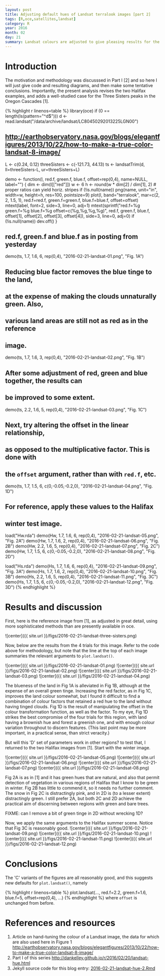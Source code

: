 ```yaml
---
layout: post
title: Adjusting default hues of Landsat terralook images [part 2]
tags: [R,oce,satellites,landsat]
category: R
year: 2016
month: 02
day: 21
summary: Landsat colours are adjusted to give pleasing results for the two Halifax scenes described in Part I, along with a scene from the Oregon Cascades [1].
---
```


# Introduction

The motivation and methodology was discusssed in Part I [2] and so here I will
just give code and resulting diagrams, and then make some tentative
conclusions. Importantly, the present analysis revises the two Halifax
examples, and adds a well-studied case for the Three Sisters peaks in the
Oregon Cascades [1].


{% highlight r linenos=table %}
library(oce)
if (0 == length(ls(pattern="^d$")))
    d <- read.landsat("/data/archive/landsat/LC80450292013225LGN00")

## http://earthobservatory.nasa.gov/blogs/elegantfigures/2013/10/22/how-to-make-a-true-color-landsat-8-image/

L <- c(0.24, 0.12)
threeSisters <- c(-121.73, 44.13)
ts <- landsatTrim(d, ll=threeSisters-L, ur=threeSisters+L)

demo <- function(l, red.f, green.f, blue.f, offset=rep(0,4), name=NULL, label="")
{
    dim <- dim(l[["red"]])
    w <- 6
    h <- round(w * dim[2] / dim[1], 2) # proper ratios can yield horiz. stripes
    if (!is.null(name))
        png(name, unit="in", width=w, height=h, res=100, pointsize=9)
    plot(l, band="terralook", mar=c(2, 2, 1.5, 1),
         red.f=red.f, green.f=green.f, blue.f=blue.f, offset=offset)
    mtext(label, font=2, side=3, line=0, adj=1)
    mtext(sprintf("red.f=%g green.f=%g blue.f=%g offset=c(%g,%g,%g,%g)",
                  red.f, green.f, blue.f, offset[1], offset[2], offset[3], offset[4]),
          side=3, line=0, adj=0)
    if (!is.null(name)) dev.off()
}

## red.f, green.f and blue.f as in posting from yesterday
demo(ts, 1.7, 1.6, 6, rep(0,4), "2016-02-21-landsat-01.png", "Fig. 1A")

## Reducing blue factor removes the blue tinge to the land, 
## at the expense of making the clouds unnaturally green. Also, 
## various land areas are still not as red as in the reference
## image.
demo(ts, 1.7, 1.6, 3, rep(0,4), "2016-02-21-landsat-02.png", "Fig. 1B")

## After some adjustment of red, green and blue together, the results can
## be improved to some extent.
demo(ts, 2.2, 1.6, 5, rep(0,4), "2016-02-21-landsat-03.png", "Fig. 1C")

## Next, try altering the offset in the linear relationship,
## as opposed to the multiplicative factor. This is done with 
## the `offset` argument, rather than with `red.f`, etc.
demo(ts, 1.7, 1.5, 6, c(0,-0.05,-0.2,0), "2016-02-21-landsat-04.png", "Fig. 1D")

## For reference, apply these values to the Halifax
## winter test image.
load("Hw.rda")
demo(Hw, 1.7, 1.6, 6, rep(0,4), "2016-02-21-landsat-05.png", "Fig. 2A")
demo(Hw, 1.7, 1.6, 2, rep(0,4), "2016-02-21-landsat-06.png", "Fig. 2B")
demo(Hw, 2.2, 1.6, 5, rep(0,4), "2016-02-21-landsat-07.png", "Fig. 2C")
demo(Hw, 1.7, 1.5, 6, c(0,-0.05,-0.2,0), "2016-02-21-landsat-08.png", "Fig. 2D")

load("Hs.rda")
demo(Hs, 1.7, 1.6, 6, rep(0,4), "2016-02-21-landsat-09.png", "Fig. 3A")
demo(Hs, 1.7, 1.6, 2, rep(0,4), "2016-02-21-landsat-10.png", "Fig. 3B")
demo(Hs, 2.2, 1.6, 5, rep(0,4), "2016-02-21-landsat-11.png", "Fig. 3C")
demo(Hs, 1.7, 1.5, 6, c(0,-0.05,-0.2,0), "2016-02-21-landsat-12.png", "Fig. 3D")
{% endhighlight %}

# Results and discussion

First, here is the reference image from [1], as adjusted in great detail, using
more sophisticated methods than are presently available in oce.

![center]({{ site.url }}/figs/2016-02-21-landsat-three-sisters.png) 

Now, below are the results from the 4 trials for this image. Refer to the code
above for methodology, but note that the line at the top of each image
summaries the relevant arguments to `plot.landsat()`.

![center]({{ site.url }}/figs/2016-02-21-landsat-01.png)
![center]({{ site.url }}/figs/2016-02-21-landsat-02.png)
![center]({{ site.url }}/figs/2016-02-21-landsat-03.png)
![center]({{ site.url }}/figs/2016-02-21-landsat-04.png)

The blueness of the land in Fig 1A is alleviated in Fig 1B, although at the
expense of an overall green tinge.  Increasing the red factor, as in Fig 1C,
improves the land colour somewhat, but I found it difficult to find a
combination of colour factors that retained a red hue to the land without
having tinged clouds.  Fig 1D is the result of manipulating the offset in the
colour transformation function, as well as the factor.  To my eye, Fig 1D
strikes the best compromise of the four trials for this region, with land
having a brownish hue and forest a greenish one, and with enough colour
variation throughout to discern features.  (This last point may be more
important, in a practical sense, than strict veracity.)

But will this 'D' set of parameters work in other regions? to test that, I
returned to the two Halifax images from [1]. Start with the winter image.


![center]({{ site.url }}/figs/2016-02-21-landsat-05.png)
![center]({{ site.url }}/figs/2016-02-21-landsat-06.png)
![center]({{ site.url }}/figs/2016-02-21-landsat-07.png)
![center]({{ site.url }}/figs/2016-02-21-landsat-08.png)

Fig 2A is as in [1] and it has green hues that are natural, and also that
permit detection of vegetation in various regions of Halifax that I know to be
green in winter. Fig 2B has little to commend it, so it needs no further
comment. The snow in Fig 2C is distractingly pink, and in 2D is (to a lesser
extent) distractingly green. I still prefer 2A, but both 2C and 2D achieve the
practical aim of discerning between regions with green and bare trees.


FIXME: can I remove a bit of green tinge in 2D without wrecking 1D?

Now, we apply the same arguments to the Halifax summer scene.  Notice that Fig
3C is reasonably good.
![center]({{ site.url }}/figs/2016-02-21-landsat-09.png)
![center]({{ site.url }}/figs/2016-02-21-landsat-10.png)
![center]({{ site.url }}/figs/2016-02-21-landsat-11.png)
![center]({{ site.url }}/figs/2016-02-21-landsat-12.png)

# Conclusions

The 'C' variants of the figures are all reasonably good, and this suggests new
defaults for `plot.landsat()`, namely 

{% highlight r linenos=table %}
plot.landsat(..., red.f=2.2, green.f=1.6, blue.f=5, offset=rep(0,4), ...)
{% endhighlight %}
where `offset` is unchanged from before.




# References and resources

1. Article on hand-tuning the colour of a Landsat image, the data for which are also used here in Figure 1 <http://earthobservatory.nasa.gov/blogs/elegantfigures/2013/10/22/how-to-make-a-true-color-landsat-8-image/>
2. Part I of this series <http://dankelley.github.io/r/2016/02/20/landsat-hue.html>
3. Jekyll source code for this blog entry: [2016-02-21-landsat-hue-2.Rmd](https://raw.github.com/dankelley/dankelley.github.io/master/assets/2016-02-21-landsat-hue-2.Rmd)

